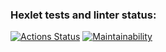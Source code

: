 ### Hexlet tests and linter status:

[![Actions Status](https://github.com/Igor3411/frontend-project-lvl1/workflows/hexlet-check/badge.svg)](https://github.com/Igor3411/frontend-project-lvl1/actions)
[![Maintainability](https://api.codeclimate.com/v1/badges/a99a88d28ad37a79dbf6/maintainability)](https://codeclimate.com/github/codeclimate/codeclimate/maintainability)
